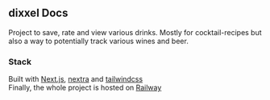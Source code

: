 ## dixxel Docs

Project to save, rate and view various drinks. Mostly for cocktail-recipes but also a way to potentially track various wines and beer.

### Stack

Built with [Next.js](https://nextjs.org/), [nextra](https://nextra.site/) and [tailwindcss](https://tailwindcss.com/)  
Finally, the whole project is hosted on [Railway](https://railway.app?referralCode=Su0yhZ)
